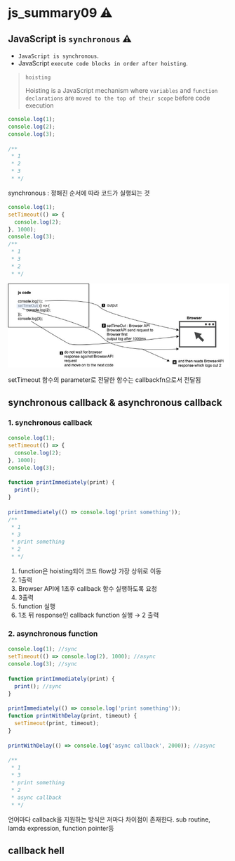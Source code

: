 # js_summary09 ⚠️

## JavaScript is `synchronous` ⚠️

* `JavaScript is synchronous`.
* JavaScript `execute code blocks in order after hoisting`.

> `hoisting`
>
> Hoisting is a JavaScript mechanism where `variables` and `function declarations` are `moved to the top of their scope` before code execution

```js
console.log(1);
console.log(2);
console.log(3);

/**
 * 1
 * 2
 * 3
 * */
```

synchronous : 정해진 순서에 따라 코드가 실행되는 것

```js
console.log(1);
setTimeout(() => {
  console.log(2);
}, 1000);
console.log(3);
/**
 * 1
 * 3
 * 2
 * */
```

![asynchronous](./assets/asynchronous.jpeg)

setTimeout 함수의 parameter로 전달한 함수는 callbackfn으로서 전달됨

## synchronous callback & asynchronous callback

### 1. synchronous callback
```js
console.log(1);
setTimeout(() => {
  console.log(2);
}, 1000);
console.log(3);

function printImmediately(print) {
  print();
}

printImmediately(() => console.log('print something'));
/**
 * 1
 * 3
 * print something
 * 2
 * */
```

1. function은 hoisting되어 코드 flow상 가장 상위로 이동
2. 1출력
3. Browser API에 1초후 callback 함수 실행하도록 요청
4. 3출력
5. function 실행
6. 1초 뒤 response인 callback function 실행 → 2 출력

### 2. asynchronous function

```js
console.log(1); //sync
setTimeout(() => console.log(2), 1000); //async
console.log(3); //sync

function printImmediately(print) {
  print(); //sync
}

printImmediately(() => console.log('print something'));
function printWithDelay(print, timeout) {
  setTimeout(print, timeout);
}

printWithDelay(() => console.log('async callback', 2000)); //async

/**
 * 1
 * 3
 * print something
 * 2
 * async callback
 * */
```

언어마다 callback을 지원하는 방식은 저마다 차이점이 존재한다. sub routine, lamda expression, function pointer등

## callback hell



   









